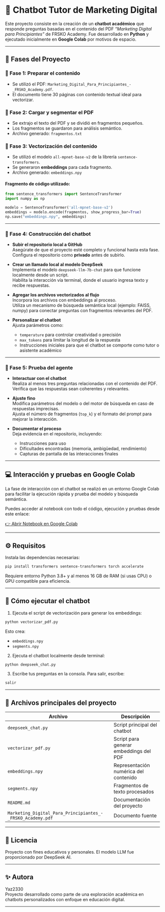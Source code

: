 # 🤖 Chatbot Tutor de Marketing Digital

Este proyecto consiste en la creación de un **chatbot académico** que responde preguntas basadas en el contenido del PDF _“Marketing Digital para Principiantes”_ de FRSKO Academy. Fue desarrollado en **Python** y ejecutado inicialmente en **Google Colab** por motivos de espacio.

---

## 🧩 Fases del Proyecto

### 📁 Fase 1: Preparar el contenido
- Se utilizó el PDF: `Marketing_Digital_Para_Principiantes_-_FRSKO_Academy.pdf`.
- El documento tiene 30 páginas con contenido textual ideal para vectorizar.

### 📄 Fase 2: Cargar y segmentar el PDF
- Se extrajo el texto del PDF y se dividió en fragmentos pequeños.
- Los fragmentos se guardaron para análisis semántico.
- Archivo generado: `fragmentos.txt`

### 🧠 Fase 3: Vectorización del contenido
- Se utilizó el modelo `all-mpnet-base-v2` de la librería `sentence-transformers`.
- Se generaron **embeddings** para cada fragmento.
- Archivo generado: `embeddings.npy`

#### Fragmento de código utilizado:

```python
from sentence_transformers import SentenceTransformer
import numpy as np

modelo = SentenceTransformer('all-mpnet-base-v2')
embeddings = modelo.encode(fragmentos, show_progress_bar=True)
np.save("embeddings.npy", embeddings)
```

---

### 🤖 Fase 4: Construcción del chatbot

- **Subir el repositorio local a GitHub**  
  Asegúrate de que el proyecto esté completo y funcional hasta esta fase.  
  Configura el repositorio como **privado** antes de subirlo.

- **Crear un llamado local al modelo DeepSeek**  
  Implementa el modelo `deepseek-llm-7b-chat` para que funcione localmente desde un script.  
  Habilita la interacción vía terminal, donde el usuario ingresa texto y recibe respuestas.

- **Agregar los archivos vectorizados al flujo**  
  Incorpora los archivos con embeddings al proceso.  
  Utiliza un mecanismo de búsqueda semántica local (ejemplo: FAISS, numpy) para conectar preguntas con fragmentos relevantes del PDF.

- **Personalizar el chatbot**  
  Ajusta parámetros como:  
  - `temperature` para controlar creatividad o precisión  
  - `max_tokens` para limitar la longitud de la respuesta  
  - Instrucciones iniciales para que el chatbot se comporte como tutor o asistente académico

---

### 🧪 Fase 5: Prueba del agente

- **Interactuar con el chatbot**  
  Realiza al menos tres preguntas relacionadas con el contenido del PDF.  
  Verifica que las respuestas sean coherentes y relevantes.

- **Ajuste fino**  
  Modifica parámetros del modelo o del motor de búsqueda en caso de respuestas imprecisas.  
  Ajusta el número de fragmentos (`top_k`) y el formato del prompt para mejorar la interacción.

- **Documentar el proceso**  
  Deja evidencia en el repositorio, incluyendo:  
  - Instrucciones para uso  
  - Dificultades encontradas (memoria, ambigüedad, rendimiento)  
  - Capturas de pantalla de las interacciones finales

---

## 💻 Interacción y pruebas en Google Colab

La fase de interacción con el chatbot se realizó en un entorno Google Colab para facilitar la ejecución rápida y prueba del modelo y búsqueda semántica.

Puedes acceder al notebook con todo el código, ejecución y pruebas desde este enlace:

[👉 Abrir Notebook en Google Colab](https://colab.research.google.com/drive/1iSwoVfLMbQmACg6DGrdz_tlsTVNjIG75)

---

## ⚙️ Requisitos

Instala las dependencias necesarias:

```bash
pip install transformers sentence-transformers torch accelerate
```

Requiere entorno Python 3.8+ y al menos 16 GB de RAM (si usas CPU) o GPU compatible para eficiencia.

---

## 🧪 Cómo ejecutar el chatbot

1. Ejecuta el script de vectorización para generar los embeddings:

```bash
python vectorizar_pdf.py
```

Esto crea:

- `embeddings.npy`  
- `segments.npy`

2. Ejecuta el chatbot localmente desde terminal:

```bash
python deepseek_chat.py
```

3. Escribe tus preguntas en la consola. Para salir, escribe:

```bash
salir
```

---

## 📁 Archivos principales del proyecto

| Archivo                         | Descripción                                   |
|--------------------------------|-----------------------------------------------|
| `deepseek_chat.py`             | Script principal del chatbot                   |
| `vectorizar_pdf.py`            | Script para generar embeddings del PDF        |
| `embeddings.npy`               | Representación numérica del contenido          |
| `segments.npy`                 | Fragmentos de texto procesados                  |
| `README.md`                   | Documentación del proyecto                      |
| `Marketing_Digital_Para_Principiantes_-_FRSKO_Academy.pdf` | Documento fuente                       |

---

## 📝 Licencia

Proyecto con fines educativos y personales. El modelo LLM fue proporcionado por DeepSeek AI.

---

## ✨ Autora

Yaz2330  
Proyecto desarrollado como parte de una exploración académica en chatbots personalizados con enfoque en educación digital.

---

